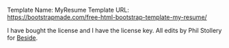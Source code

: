 Template Name: MyResume
Template URL: https://bootstrapmade.com/free-html-bootstrap-template-my-resume/

I have bought the license and I have the license key. All edits by Phil Stollery for [Beside](https://beside.coach).
